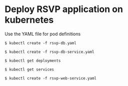 # Deploy RSVP application on kubernetes

Use the YAML file for pod definitions

` $ kubectl create -f rsvp-db.yaml `

` $ kubectl create -f rsvp-db-service.yaml `

` $ kubectl get deployments `

` $ kubectl get services `

` $ kubectl create -f rsvp-web-service.yaml `
